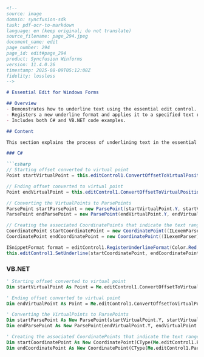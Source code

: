 ```markdown
<!--
source: image
domain: syncfusion-sdk
task: pdf-ocr-to-markdown
language: en (keep original; do not translate)
source_filename: page_294.jpeg
document_name: edit
page_number: 294
page_id: edit#page_294
product: Syncfusion Winforms
version: 11.4.0.26
timestamp: 2025-08-09T05:12:08Z
fidelity: lossless
-->

# Essential Edit for Windows Forms

## Overview
- Demonstrates how to underline text using the essential edit control.
- Registers a new underline format and applies it to a specified text range within the control.
- Includes both C# and VB.NET code examples.

## Content

This section explains the process of underlining text in the essential edit control. The following steps illustrate how to convert offset values to virtual points, parse points, and coordinate points, and then apply a custom underline format to the specified text range.

### C#

```csharp
// Starting offset converted to virtual point
Point startVirtualPoint = this.editControl1.ConvertOffsetToVirtualPosition(startOffsetValue);

// Ending offset converted to virtual point
Point endVirtualPoint = this.editControl1.ConvertOffsetToVirtualPosition(endOffsetValue);

// Converting the VirtualPoints to ParsePoints
ParsePoint startParsePoint = new ParsePoint(startVirtualPoint.Y, startVirtualPoint.X, 0);
ParsePoint endParsePoint = new ParsePoint(endVirtualPoint.Y, endVirtualPoint.X, 0);

// Creating the associated CoordinatePoints that indicate the text range
CoordinatePoint startCoordinatePoint = new CoordinatePoint((ILexemParser)this.editControl1.Parser, startParsePoint, startVirtualPoint.Y, startVirtualPoint.X, true);
CoordinatePoint endCoordinatePoint = new CoordinatePoint((ILexemParser)this.editControl1.Parser, endParsePoint, endVirtualPoint.Y, endVirtualPoint.X, true);

ISnippetFormat format = editControl1.RegisterUnderlineFormat(Color.Red, UnderlineStyle.Wave, UnderlineWeight.Thick);
this.editControl1.SetUnderline(startCoordinatePoint, endCoordinatePoint, format);
```

### VB.NET

```vb
' Starting offset converted to virtual point
Dim startVirtualPoint As Point = Me.editControl1.ConvertOffsetToVirtualPosition(startOffsetValue)

' Ending offset converted to virtual point
Dim endVirtualPoint As Point = Me.editControl1.ConvertOffsetToVirtualPosition(endOffsetValue)

' Converting the VirtualPoints to ParsePoints
Dim startParsePoint As New ParsePoint(startVirtualPoint.Y, startVirtualPoint.X, 0)
Dim endParsePoint As New ParsePoint(endVirtualPoint.Y, endVirtualPoint.X, 0)

' Creating the associated CoordinatePoints that indicate the text range
Dim startCoordinatePoint As New CoordinatePoint(CType(Me.editControl1.Parser, ILexemParser), startParsePoint, startVirtualPoint.Y, startVirtualPoint.X, True)
Dim endCoordinatePoint As New CoordinatePoint(CType(Me.editControl1.Parser, ILexemParser), endParsePoint, endVirtualPoint.Y, endVirtualPoint.X, True)
```

<!-- tags: [Syncfusion, Windows Forms, Essential Edit, Underline, Format, Coordinate Points, Text Range] keywords: [Underline, Text Seed, Offset, Virtual Point, Parse Points, Coordinate Points, Essential Edit, Windows Forms] -->
```